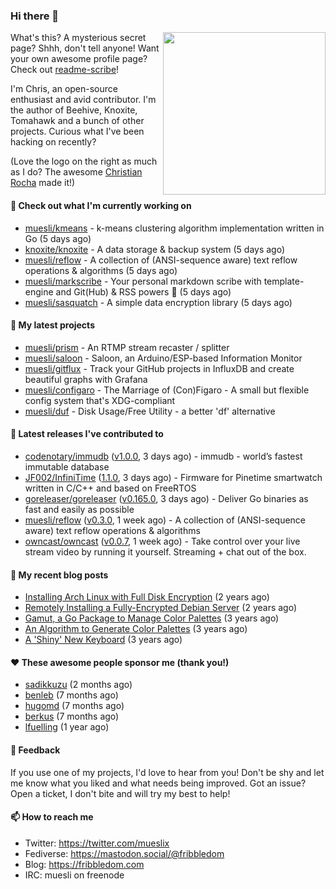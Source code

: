 ### Hi there 👋

<img align="right" src="https://raw.githubusercontent.com/muesli/muesli/master/assets/termenv.png" width="260">

What's this? A mysterious secret page? Shhh, don't tell anyone!
Want your own awesome profile page? Check out [readme-scribe](https://github.com/muesli/readme-scribe)!

I'm Chris, an open-source enthusiast and avid contributor. I'm the author of Beehive, Knoxite, Tomahawk and a bunch
of other projects. Curious what I've been hacking on recently?

(Love the logo on the right as much as I do? The awesome [Christian Rocha](https://github.com/meowgorithm/) made it!)

#### 👷 Check out what I'm currently working on

- [muesli/kmeans](https://github.com/muesli/kmeans) - k-means clustering algorithm implementation written in Go (5 days ago)
- [knoxite/knoxite](https://github.com/knoxite/knoxite) - A data storage &amp; backup system (5 days ago)
- [muesli/reflow](https://github.com/muesli/reflow) - A collection of (ANSI-sequence aware) text reflow operations &amp; algorithms (5 days ago)
- [muesli/markscribe](https://github.com/muesli/markscribe) - Your personal markdown scribe with template-engine and Git(Hub) &amp; RSS powers 📜 (5 days ago)
- [muesli/sasquatch](https://github.com/muesli/sasquatch) - A simple data encryption library (5 days ago)

#### 🌱 My latest projects

- [muesli/prism](https://github.com/muesli/prism) - An RTMP stream recaster / splitter
- [muesli/saloon](https://github.com/muesli/saloon) - Saloon, an Arduino/ESP-based Information Monitor
- [muesli/gitflux](https://github.com/muesli/gitflux) - Track your GitHub projects in InfluxDB and create beautiful graphs with Grafana
- [muesli/configaro](https://github.com/muesli/configaro) - The Marriage of (Con)Figaro - A small but flexible config system that&#39;s XDG-compliant
- [muesli/duf](https://github.com/muesli/duf) - Disk Usage/Free Utility - a better &#39;df&#39; alternative

#### 🔭 Latest releases I've contributed to

- [codenotary/immudb](https://github.com/codenotary/immudb) ([v1.0.0](https://github.com/codenotary/immudb/releases/tag/v1.0.0), 3 days ago) - immudb - world’s fastest immutable database
- [JF002/InfiniTime](https://github.com/JF002/InfiniTime) ([1.1.0](https://github.com/JF002/InfiniTime/releases/tag/1.1.0), 3 days ago) - Firmware for Pinetime smartwatch written in C/C&#43;&#43; and based on FreeRTOS
- [goreleaser/goreleaser](https://github.com/goreleaser/goreleaser) ([v0.165.0](https://github.com/goreleaser/goreleaser/releases/tag/v0.165.0), 3 days ago) - Deliver Go binaries as fast and easily as possible
- [muesli/reflow](https://github.com/muesli/reflow) ([v0.3.0](https://github.com/muesli/reflow/releases/tag/v0.3.0), 1 week ago) - A collection of (ANSI-sequence aware) text reflow operations &amp; algorithms
- [owncast/owncast](https://github.com/owncast/owncast) ([v0.0.7](https://github.com/owncast/owncast/releases/tag/v0.0.7), 1 week ago) - Take control over your live stream video by running it yourself.  Streaming &#43; chat out of the box.

#### 📜 My recent blog posts

- [Installing Arch Linux with Full Disk Encryption](https://fribbledom.com/posts/encrypted-arch-install/) (2 years ago)
- [Remotely Installing a Fully-Encrypted Debian Server](https://fribbledom.com/posts/encrypted-remote-debian-install/) (2 years ago)
- [Gamut, a Go Package to Manage Color Palettes](https://fribbledom.com/posts/gamut-package-to-handle-color-palettes/) (3 years ago)
- [An Algorithm to Generate Color Palettes](https://fribbledom.com/posts/an-algorithm-to-generate-color-palettes/) (3 years ago)
- [A &#39;Shiny&#39; New Keyboard](https://fribbledom.com/posts/a-shiny-new-keyboard/) (3 years ago)

#### ❤️ These awesome people sponsor me (thank you!)

- [sadikkuzu](https://github.com/sadikkuzu) (2 months ago)
- [benleb](https://github.com/benleb) (7 months ago)
- [hugomd](https://github.com/hugomd) (7 months ago)
- [berkus](https://github.com/berkus) (7 months ago)
- [lfuelling](https://github.com/lfuelling) (1 year ago)

#### 💬 Feedback

If you use one of my projects, I'd love to hear from you! Don't be shy and let me know what you liked
and what needs being improved. Got an issue? Open a ticket, I don't bite and will try my best to help!

#### 📫 How to reach me

- Twitter: https://twitter.com/mueslix
- Fediverse: https://mastodon.social/@fribbledom
- Blog: https://fribbledom.com
- IRC: muesli on freenode
